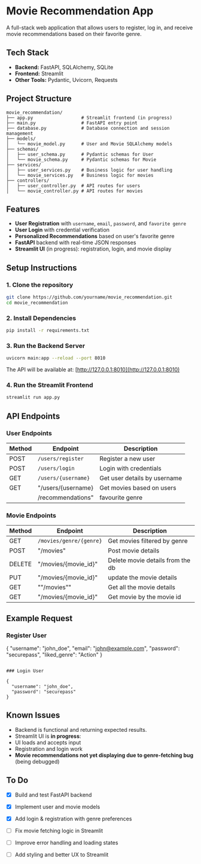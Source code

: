 # Movie Recommendation App

A full-stack web application that allows users to register, log in, and receive movie recommendations based on their favorite genre.

## Tech Stack

- **Backend:** FastAPI, SQLAlchemy, SQLite
- **Frontend:** Streamlit
- **Other Tools:** Pydantic, Uvicorn, Requests

## Project Structure

```
movie_recommendation/
├── app.py                  # Streamlit frontend (in progress)
├── main.py                 # FastAPI entry point
├── database.py             # Database connection and session management
├── models/
│   └── movie_model.py      # User and Movie SQLAlchemy models
├── schemas/
│   ├── user_schema.py      # Pydantic schemas for User
│   └── movie_schema.py     # Pydantic schemas for Movie
├── services/
│   ├── user_services.py    # Business logic for user handling
│   └── movie_services.py   # Business logic for movies
├── controllers/
│   ├── user_controller.py  # API routes for users
│   └── movie_controller.py # API routes for movies
```

## Features

-  **User Registration** with `username`, `email`, `password`, and `favorite genre`
-  **User Login** with credential verification
-  **Personalized Recommendations** based on user's favorite genre
-  **FastAPI** backend with real-time JSON responses
-  **Streamlit UI** (in progress): registration, login, and movie display

## Setup Instructions

### 1. Clone the repository

```bash
git clone https://github.com/yourname/movie_recommendation.git
cd movie_recommendation
````
### 2. Install Dependencies

```bash
pip install -r requirements.txt
```

### 3. Run the Backend Server

```bash
uvicorn main:app --reload --port 8010
```

The API will be available at: [http://127.0.0.1:8010](http://127.0.0.1:8010)

### 4. Run the Streamlit Frontend

```bash
streamlit run app.py
```

##  API Endpoints

### User Endpoints

| Method | Endpoint              | Description                  |
|--------|-----------------------|------------------------------|
| POST   | `/users/register`     | Register a new user          |
| POST   | `/users/login`        | Login with credentials       |
| GET    | `/users/{username}`   | Get user details by username |
| GET    |"/users/{username}     | Get movies based on users    |
|        |  /recommendations"    | favourite genre              |

### Movie Endpoints

| Method | Endpoint                    | Description                       |
|--------|-----------------------------|-----------------------------------|
| GET    | `/movies/genre/{genre}`     | Get movies filtered by genre      |
|POST    |"/movies"                    |Post movie details                 |
|DELETE  |"/movies/{movie_id}"         |Delete movie details from the db   |
|PUT     |"/movies/{movie_id}"         |update the movie details           |
|GET     |""/movies""                  |Get all the movie details          |
|GET     |"/movies/{movie_id}"         |Get movie by the movie id          |

##  Example Request

### Register User

{
  "username": "john_doe",
  "email": "john@example.com",
  "password": "securepass",
  "liked_genre": "Action"
}
```

### Login User

{
  "username": "john_doe",
  "password": "securepass"
}
```

##  Known Issues

-  Backend is functional and returning expected results.
-  Streamlit UI is **in progress**:
  - UI loads and accepts input
  - Registration and login work
  - **Movie recommendations not yet displaying due to genre-fetching bug** (being debugged)

##  To Do

- [x] Build and test FastAPI backend
- [x] Implement user and movie models
- [x] Add login & registration with genre preferences
- [ ] Fix movie fetching logic in Streamlit
- [ ] Improve error handling and loading states
- [ ] Add styling and better UX to Streamlit

